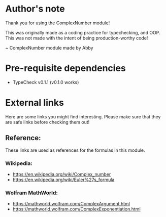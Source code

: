 # Author's note
Thank you for using the ComplexNumber module!

This was originally made as a coding practice for typechecking, and OOP. This was not made with the intent of being production-worthy code!

~ ComplexNumber module made by Abby

# Pre-requisite dependencies
- TypeCheck v0.1.1 (v0.1.0 works)

# External links
Here are some links you might find interesting. Please make sure that they are safe links before checking them out!

## Reference:
These links are used as references for the formulas in this module.

### Wikipedia:
- https://en.wikipedia.org/wiki/Complex_number
- https://en.wikipedia.org/wiki/Euler%27s_formula

### Wolfram MathWorld:
- https://mathworld.wolfram.com/ComplexArgument.html
- https://mathworld.wolfram.com/ComplexExponentiation.html